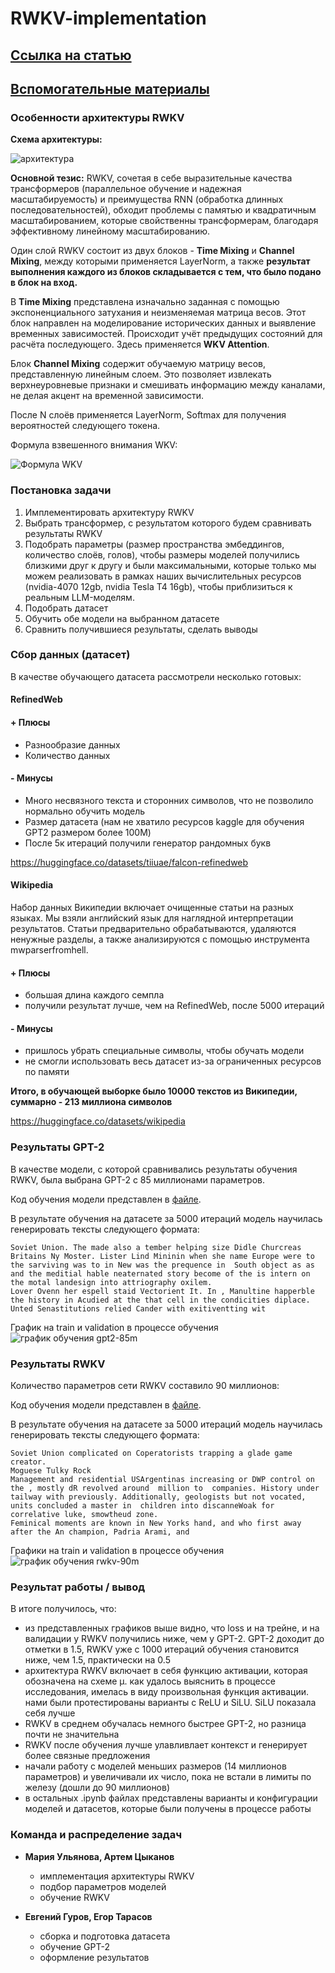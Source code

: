 # RWKV-implementation

## [Ссылка на статью](https://arxiv.org/pdf/2305.13048)

## [Вспомогательные материалы](https://github.com/BlinkDL/RWKV-LM)

### Особенности архитектуры RWKV

**Схема архитектуры:**

![архитектура](schema.png)


**Основной тезис:** RWKV, сочетая в себе выразительные качества трансформеров (параллельное обучение и надежная масштабируемость) и преимущества RNN (обработка длинных последовательностей), обходит проблемы с памятью и квадратичным масштабированием, которые свойственны трансформерам, благодаря эффективному линейному масштабированию.

Один слой RWKV состоит из двух блоков - **Time Mixing** и **Channel Mixing**, между которыми применяется LayerNorm, а также **результат выполнения каждого из блоков складывается с тем, что было подано в блок на вход.**

В **Time Mixing** представлена изначально заданная с помощью экспоненциального затухания и неизменяемая матрица весов. Этот блок направлен на моделирование исторических данных и выявление временных зависимостей. Происходит учёт предыдущих состояний для расчёта последующего. Здесь применяется **WKV Attention**. 

Блок **Channel Mixing** содержит обучаемую матрицу весов, представленную линейным слоем. Это позволяет извлекать верхнеуровневые признаки и смешивать информацию между каналами, не делая акцент на временной зависимости.

После N слоёв применяется LayerNorm, Softmax для получения вероятностей следующего токена.

Формула взвешенного внимания WKV:

![Формула WKV](formula.png)


### Постановка задачи

1) Имплементировать архитектуру RWKV
2) Выбрать трансформер, с результатом которого будем сравнивать результаты RWKV
3) Подобрать параметры (размер пространства эмбеддингов, количество слоёв, голов), чтобы размеры моделей получились близкими друг к другу и были максимальными, которые только мы можем реализовать в рамках наших вычислительных ресурсов (nvidia-4070 12gb, nvidia Tesla T4 16gb), чтобы приблизиться к реальным LLM-моделям.
4) Подобрать датасет
5) Обучить обе модели на выбранном датасете
6) Сравнить получившиеся результаты, сделать выводы


### Сбор данных (датасет)

В качестве обучающего датасета рассмотрели несколько готовых:

#### RefinedWeb



#### + Плюсы

- Разнообразие данных
- Количество данных

#### - Минусы

- Много несвязного текста и сторонних символов, что не позволило нормально обучить модель
- Размер датасета (нам не хватило ресурсов kaggle для обучения GPT2 размером более 100M)
- После 5к итераций получили генератор рандомных букв

https://huggingface.co/datasets/tiiuae/falcon-refinedweb

#### Wikipedia

Набор данных Википедии включает очищенные статьи на разных языках. Мы взяли английский язык для наглядной интерпретации результатов. Статьи предварительно обрабатываются, удаляются ненужные разделы, а также анализируются с помощью инструмента mwparserfromhell. 

#### + Плюсы

- большая длина каждого семпла
- получили результат лучше, чем на RefinedWeb, после 5000 итераций

#### - Минусы

- пришлось убрать специальные символы, чтобы обучать модели
- не смогли использовать весь датасет из-за ограниченных ресурсов по памяти

**Итого, в обучающей выборке было 10000 текстов из Википедии, суммарно - 213 миллиона символов**

https://huggingface.co/datasets/wikipedia 


### Результаты GPT-2

В качестве модели, с которой сравнивались результаты обучения RWKV, была выбрана GPT-2 с 85 миллионами параметров.

Код обучения модели представлен в [файле](gpt2-small-notebook.ipynb).

В результате обучения на датасете за 5000 итераций модель научилась генерировать тексты следующего формата:

```plaintext
Soviet Union. The made also a tember helping size Didle Churcreas Britains Ny Moster. Lister Lind Mininin when she name Europe were to the sarviving was to in New was the prequence in  South object as as and the meditial hable neaternated story become of the is intern on the motal landesign into attriography oxilem.
Lover Ovenn her espell staid Vectorient It. In , Manultine happerble the history in Acudied at the that cell in the condicities diplace. Unted Senastitutions relied Cander with exitiventting wit
```

График на train и validation в процессе обучения
![график обучения gpt2-85m](GPT2_losses.png)


### Результаты RWKV

Количество параметров сети RWKV составило 90 миллионов:

Код обучения модели представлен в [файле](rwkv-90m-1.ipynb).

В результате обучения на датасете за 5000 итераций модель научилась генерировать тексты следующего формата:  

``` plaintext
Soviet Union complicated on Coperatorists trapping a glade game creator.
Moguese Tulky Rock
Management and residential USArgentinas increasing or DWP control on the , mostly dR revolved around  million to  companies. History under tailway with previously. Additionally, geologists but not vocated, units concluded a master in  children into discanneWoak for correlative luke, smowtheud zone.
Feminical moments are known in New Yorks hand, and who first away after the An champion, Padria Arami, and
```

Графики на train и validation в процессе обучения
![график обучения rwkv-90m](rwkv_losses_train_val.jpg)


### Результат работы / вывод

В итоге получилось, что:

- из представленных графиков выше видно, что loss и на трейне, и на валидации у RWKV получились ниже, чем у GPT-2. GPT-2 доходит до отметки в 1.5, RWKV уже с 1000 итераций обучения становится ниже, чем 1.5, практически на 0.5
- архитектура RWKV включает в себя функцию активации, которая обозначена на схеме µ. как удалось выяснить в процессе исследования, имелась в виду произвольная функция активации. нами были протестированы варианты с ReLU и SiLU. SiLU показала себя лучше
- RWKV в среднем обучалась немного быстрее GPT-2, но разница почти не значительна
- RWKV после обучения лучше улавливлает контекст и генерирует более связные предложения
- начали работу с моделей меньших размеров (14 миллионов параметров) и увеличивали их число, пока не встали в лимиты по железу (дошли до 90 миллионов)
- в остальных .ipynb файлах представлены варианты и конфигурации моделей и датасетов, которые были получены в процессе работы


### Команда и распределение задач

- **Мария Ульянова, Артем Цыканов**
  - имплементация архитектуры RWKV
  - подбор параметров моделей
  - обучение RWKV

- **Евгений Гуров, Егор Тарасов**
  - сборка и подготовка датасета
  - обучение GPT-2
  - оформление результатов
